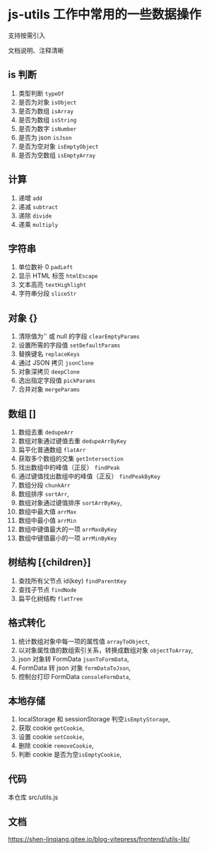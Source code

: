 # js-utils 工作中常用的一些数据操作

支持按需引入

文档说明、注释清晰

## is 判断

1. 类型判断 `typeOf`
2. 是否为对象 `isObject`
3. 是否为数组 `isArray`
4. 是否为数组 `isString`
5. 是否为数字 `isNumber`
6. 是否为 json `isJson`
7. 是否为空对象 `isEmptyObject`
8. 是否为空数组 `isEmptyArray`

## 计算

1. 递增 `add`
2. 递减 `subtract`
3. 递除 `divide`
4. 递乘 `multiply`

## 字符串

1. 单位数补 0 `padLeft`
2. 显示 HTML 标签 `htmlEscape`
3. 文本高亮 `textHighlight`
4. 字符串分段 `sliceStr`

## 对象 {}

1. 清除值为'' 或 null 的字段 `clearEmptyParams`
2. 设置所需的字段值 `setDefaultParams`
3. 替换键名 `replaceKeys`
4. 通过 JSON 拷贝 `jsonClone`
5. 对象深拷贝 `deepClone`
6. 选出指定字段值 `pickParams`
7. 合并对象 `mergeParams`

## 数组 []

1. 数组去重 `dedupeArr`
2. 数组对象通过键值去重 `dedupeArrByKey`
3. 扁平化普通数组 `flatArr`
4. 获取多个数组的交集 `getIntersection`
5. 找出数组中的峰值（正反） `findPeak`
6. 通过键值找出数组中的峰值（正反） `findPeakByKey`
7. 数组分段 `chunkArr`
8. 数组排序 `sortArr`,
9. 数组对象通过键值排序 `sortArrByKey`,
10. 数组中最大值 `arrMax`
11. 数组中最小值 `arrMin`
12. 数组中键值最大的一项 `arrMaxByKey`
13. 数组中键值最小的一项 `arrMinByKey`

## 树结构 [{children}]

1. 查找所有父节点 id(key) `findParentKey`
2. 查找子节点 `findNode`
3. 扁平化树结构 `flatTree`

## 格式转化

1. 统计数组对象中每一项的属性值 `arrayToObject`,
2. 以对象属性值的数组索引关系，转换成数组对象 `objectToArray`,
3. json 对象转 FormData `jsonToFormData`,
4. FormData 转 json 对象 `formDataToJson`,
5. 控制台打印 FormData `consoleFormData`,

## 本地存储

1. localStorage 和 sessionStorage 判空`isEmptyStorage`,
2. 获取 cookie `getCookie`,
3. 设置 cookie `setCookie`,
4. 删除 cookie `removeCookie`,
5. 判断 cookie 是否为空`isEmptyCookie`,

## 代码

本仓库 src/utils.js

## 文档

https://shen-linqiang.gitee.io/blog-vitepress/frontend/utils-lib/
